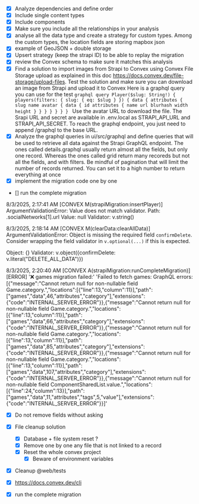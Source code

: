 - [x] Analyze dependencies and define order
- [x] Include single content types
- [x] Include components
- [x] Make sure you include all the relationships in your analysis
- [x] analyse all the data type and create a strategy for custom types. Among the custom types, the location fields are storing mapbox json
- [x] example of GeoJSON + double storage
- [x] Upsert strategy (keep the strapi ID) to be able to replay the migration
- [x] review the Convex schema to make sure it matches this analysis
- [x] Find a solution to import images from Strapi to Convex using Convex File Storage upload as explained in this doc https://docs.convex.dev/file-storage/upload-files. Test the solution and make sure you can download an image from Strapi and upload it to Convex
      Here is a graphql query you can use for the test
      `graphql
  query Player($slug: String!) {
    players(filters: { slug: { eq: $slug } }) {
      data {
        attributes {
          slug
          name
          avatar {
            data {
              id
              attributes {
                name
                url
                blurhash
                width
                height
              }
            }
          }
        }
      }
    }
  }
  `
      Use the avatar URL to download the file.
      The Srapi URL and secret are available in .env.local as STRAPI_API_URL and STRAPI_API_SECRET. To reach the graphql endpoint, you just need to append /graphql to the base URL.
- [x] Analyze the graphql queries in ui/src/graphql and define queries that will be used to retrieve all data against the Strapi GraphQL endpoint. The ones called details.graphql usually return almost all the fields, but only one record. Whereas the ones called grid return many recoreds but not all the fields, and with filters. Be mindful of pagination that will limit the number of records returned. You can set it to a high number to return everything at once
- [x] implement the migration code one by one
- [] run the complete migration

8/3/2025, 2:17:41 AM [CONVEX M(strapiMigration:insertPlayer)] ArgumentValidationError: Value does not match validator.
Path: .socialNetworks[1].url
Value: null
Validator: v.string()

8/3/2025, 2:18:14 AM [CONVEX M(clearData:clearAllData)] ArgumentValidationError: Object is missing the required field `confirmDelete`. Consider wrapping the field validator in `v.optional(...)` if this is expected.

Object: {}
Validator: v.object({confirmDelete: v.literal("DELETE_ALL_DATA")})

8/3/2025, 2:20:40 AM [CONVEX A(strapiMigration:runCompleteMigration)] [ERROR] '❌ games migration failed:' 'Failed to fetch games: GraphQL errors: [{"message":"Cannot return null for non-nullable field Game.category.","locations":[{"line":13,"column":11}],"path":["games","data",46,"attributes","category"],"extensions":{"code":"INTERNAL_SERVER_ERROR"}},{"message":"Cannot return null for non-nullable field Game.category.","locations":[{"line":13,"column":11}],"path":["games","data",66,"attributes","category"],"extensions":{"code":"INTERNAL_SERVER_ERROR"}},{"message":"Cannot return null for non-nullable field Game.category.","locations":[{"line":13,"column":11}],"path":["games","data",85,"attributes","category"],"extensions":{"code":"INTERNAL_SERVER_ERROR"}},{"message":"Cannot return null for non-nullable field Game.category.","locations":[{"line":13,"column":11}],"path":["games","data",107,"attributes","category"],"extensions":{"code":"INTERNAL_SERVER_ERROR"}},{"message":"Cannot return null for non-nullable field ComponentSharedList.value.","locations":[{"line":24,"column":13}],"path":["games","data",11,"attributes","tags",5,"value"],"extensions":{"code":"INTERNAL_SERVER_ERROR"}}]'

- [x] Do not remove fields without asking

- [x] File cleanup solution
  - [x] Database + file system reset ?
  - [x] Remove one by one any file that is not linked to a record
  - [x] Reset the whole convex project
    - [x] Beware of environment variables
- [x] Cleanup @web/tests
- [x] https://docs.convex.dev/cli
- [x] run the complete migration
